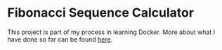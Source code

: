 # Fibonacci Sequence Calculator

This project is part of my process in learning Docker. More about what I have done so far can be found [here](https://github.com/MatheusBoy/Wine_Learning_DevOps).
